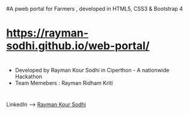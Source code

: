 #A pweb portal for Farmers , developed in HTML5, CSS3 & Bootstrap 4

# https://rayman-sodhi.github.io/web-portal/
#
*  Developed by Rayman Kour Sodhi in Ciperthon - A nationwide Hackathon
*  Team Memebers : Rayman Ridham Kriti
#

LinkedIn --> [Rayman Kour Sodhi](https://www.linkedin.com/in/rayman-kour-sodhi-997b651a3) 
